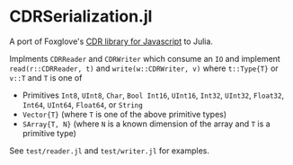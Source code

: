 # CDRSerialization.jl

A port of Foxglove's [CDR library for Javascript](https://github.com/foxglove/cdr) to Julia.

Implments `CDRReader` and `CDRWriter` which consume an `IO` and implement `read(r::CDRReader, t)` and `write(w::CDRWriter, v)` where `t::Type{T}` or `v::T` and `T` is one of

* Primitives `Int8`, `UInt8`, `Char`, `Bool Int16`, `UInt16`, `Int32`, `UInt32`, `Float32`, `Int64`, `UInt64`, `Float64`, or `String`
* `Vector{T}` (where `T` is one of the above primitive types)
* `SArray{T, N}` (where `N` is a known dimension of the array and `T` is a primitive type)

See `test/reader.jl` and `test/writer.jl` for examples.